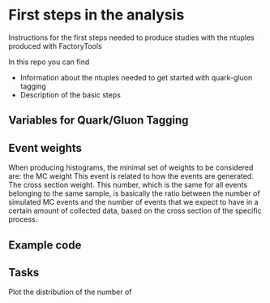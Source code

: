 # First steps in the analysis
Instructions for the first steps needed to produce studies with the ntuples produced with FactoryTools

In this repo you can find 
* Information about the ntuples needed to get started with quark-gluon tagging 
* Description of the basic steps 

## Variables for Quark/Gluon Tagging 

## Event weights 
When producing histograms, the minimal set of weights to be considered are:
the MC weight 
This event is related to how the events are generated. 
The cross section weight. This number, which is the same for all events belonging to the same sample, is basically the ratio between the number of simulated MC events and the number of events that we expect to have in a certain amount of collected data, based on the cross section of the specific process. 

## Example code 

## Tasks
Plot the distribution of the number of 
